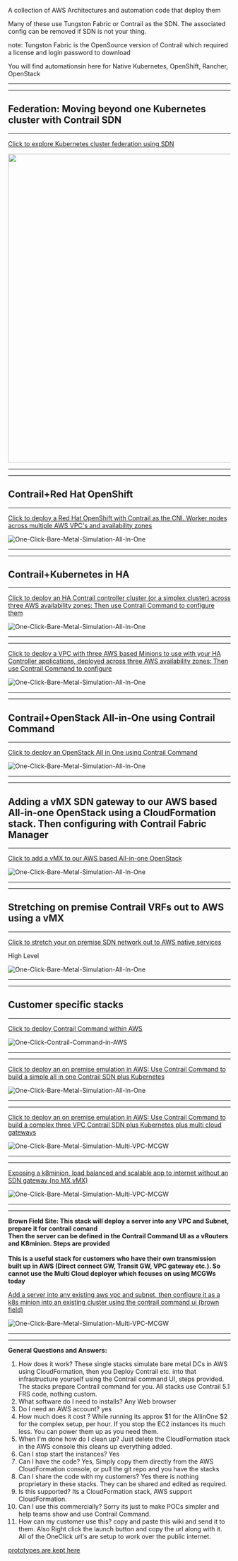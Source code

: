 A collection of AWS Architectures and automation code that deploy them   
  
Many of these use Tungston Fabric or Contrail as the SDN. The associated config can be removed if SDN is not your thing.   
  
note: Tungston Fabric is the OpenSource version of Contrail which required a license and login password to download  
  
You will find automationsin here for Native Kubernetes, OpenShift, Rancher, OpenStack  
  
  
----------  
----------
Federation: Moving beyond one Kubernetes cluster with Contrail SDN
----------
----------

[Click to explore Kubernetes cluster federation using SDN ](wikis/Federation:-Moving-beyond-one-Kubernetes-cluster-with-Contrail-SDN)

<img src="images/federation-1.png" width="700">

----------
----------
Contrail+Red Hat OpenShift
----------
----------


[Click to deploy a Red Hat OpenShift with Contrail as the CNI. Worker nodes across multiple AWS VPC's and availability zones ](wikis/Contrail-as-the-CNI-for-Red-Hat-OpenShift)

![One-Click-Bare-Metal-Simulation-All-In-One](images/OpenShift-Contrail-Greenfield.png)

----------
----------
Contrail+Kubernetes in HA
----------
----------


[Click to deploy an HA Contrail controller cluster (or a simplex cluster) across three AWS availability zones: Then use Contrail Command to configure them](wikis/Contrail-HA-Controller-Cluster-Within-AWS)

![One-Click-Bare-Metal-Simulation-All-In-One](images/HA-Controller.png)

----------
----------

[Click to deploy a VPC with three AWS based Minions to use with your HA Controller applications, deployed across three AWS availability zones: Then use Contrail Command to configure](wikis/Stack-to-deploy-a-Minion-VPC-Within-AWS)

![One-Click-Bare-Metal-Simulation-All-In-One](images/Minions.png)

----------
----------
Contrail+OpenStack All-in-One using Contrail Command
----------
----------


[Click to deploy an OpenStack All in One using Contrail Command](wikis/Deploy-a-simple-OpenStack-test-setup-into-AWS-with-Contrail-Command)

![One-Click-Bare-Metal-Simulation-All-In-One](images/OpenStack-AllInOne.png)

----------
----------
Adding a vMX SDN gateway to our AWS based All-in-one OpenStack using a CloudFormation stack. Then configuring with Contrail Fabric Manager
----------
----------


[Click to add a vMX to our AWS based All-in-one OpenStack ](wikis/Brownfield:-Adding-a-vMX-into-AWS,-then-using-Contrail-Command-Fabric-manager-to-configure-it-as-an-SDN-Gateway)


![One-Click-Bare-Metal-Simulation-All-In-One](images/2-hl-openstack-adding-a-gw.png)



----------
----------
Stretching on premise Contrail VRFs out to AWS using a vMX
----------
----------


[Click to stretch your on premise SDN network out to AWS native services](wikis/Stretching-on-premise-Datacenter's-running-contrail-SDN-out-to-AWS-native-EC2-instances-using-vMX's-as-SDN-gateways)

High Level

![One-Click-Bare-Metal-Simulation-All-In-One](images/vmx-stretch-hl.png)


----------
----------
Customer specific stacks 
----------
----------

[Click to deploy  Contrail Command within AWS](wikis/aws-one-click-deployer-Contrail-Command-Within-AWS)

![One-Click-Contrail-Command-in-AWS](images/ContrailCommand.png)

---------
----------
[Click to deploy an on premise emulation in AWS: Use Contrail Command to build a simple all in one Contrail SDN plus Kubernetes](wikis/aws-one-click-deployer-Bare-Metal-DC-Emulation:-contrail-and-Kubernetes-all-in-one-built-with-contrail-command)

![One-Click-Bare-Metal-Simulation-All-In-One](images/All-In-One.png)


---------
----------

[Click to deploy an on premise emulation in AWS: Use Contrail Command to build a complex three VPC Contrail SDN plus Kubernetes plus multi cloud gateways](wikis/Aws-one-click-deployer-Bare-Metal-DC-Emulation:-contrail-and-kubernetes-in-multiple-VPCs-with-multi-cloud-gateways,-built-with-contrail-command)

![One-Click-Bare-Metal-Simulation-Multi-VPC-MCGW](images/3VPC-PIC.png)

---------
----------

[Exposing a k8minion, load balanced and scalable app to internet without an SDN gateway (no MX,vMX)](wikis/Exposing-a-k8minion-load-balanced-and-scalable-app-to-internet-without-an-MX-gateway)

![One-Click-Bare-Metal-Simulation-Multi-VPC-MCGW](images/BYOT-exposing-public-ip-on-aws.png)

---------
----------

**Brown Field Site: This stack will deploy a server into any VPC and Subnet, prepare it for contrail comand**
<br/>
**Then the server can be defined in the Contrail Command UI as a vRouters and K8minion. Steps are provided**
<br/>
<br/>**This is a useful stack for customers who have their own transmission built up in AWS (Direct connect GW, Transit GW, VPC gateway etc.). So cannot use the Multi Cloud deployer which focuses on using MCGWs today**
<br/>

[Add a server into any existing aws vpc and subnet, then configure it as a k8s minion into an existing cluster using the contrail command ui (brown field)](wikis/Add-a-Server-into-any-existing-AWS-VPC-and-Subnet,-then-configure-it-as-a-K8S-Minion-into-an-existing-cluster-using-the-Contrail-Command-UI-(brown-field))

![One-Click-Bare-Metal-Simulation-Multi-VPC-MCGW](images/BYOT-brown-field-adding-a-server.png)

--------
----------

**General Questions and Answers:**
1. How does it work? These single stacks simulate bare metal DCs in AWS using CloudFormation, then you Deploy Contrail etc. into that infrastructure yourself using the Contrail command UI, steps provided. The stacks prepare Contrail command for you. All stacks use Contrail 5.1 FRS code, nothing custom.
2. What software do I need to installs? Any Web browser 
3. Do I need an AWS account? yes
4. How much does it cost ? While running its approx $1 for the AllinOne $2 for the complex setup, per hour. If you stop the EC2 instances its much less. You can power them up as you need them. 
5. When I'm done how do I clean up? Just delete the CloudFormation stack in the AWS console this cleans up everything added.
6. Can I stop start the instances? Yes       
7. Can I have the code? Yes, Simply copy them directly from the AWS CloudFormation console, or pull the git repo and you have the stacks
8. Can I share the code with my customers? Yes there is nothing proprietary in these stacks. They can be shared and edited as required.
9.  Is this supported? Its a CloudFormation stack, AWS support CloudFormation.
10.  Can I use this commercially? Sorry its just to make POCs simpler and help teams show and use Contrail Command.
11.  How can my customer use this? copy and paste this wiki and send it to them. Also Right click the launch button and copy the url along with it. All of the OneClick url's are setup to work over the public internet.

[prototypes are kept here](wikis/prototypes)
